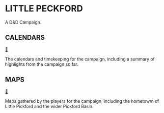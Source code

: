 # LITTLE PECKFORD
A D&D Campaign.

## CALENDARS
[:date:](./CALENDARS/readme.md)

The calendars and timekeeping for the campaign, including a summary of highlights from the campaign so far. 


## MAPS
[:pushpin:](./MAPS/readme.png)

Maps gathered by the players for the campaign, including the hometowm of Little Pickford and the wider Pickford Basin. 
